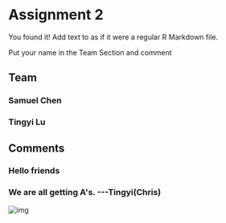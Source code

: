 # Assignment 2

You found it!  Add text to as if it were a regular R Markdown file.

Put your name in the Team Section and comment

## Team
### Samuel Chen
### Tingyi Lu

## Comments
### Hello friends
### We are all getting A's. ---Tingyi(Chris)
![img](https://cdn.shopify.com/s/files/1/0241/0041/products/A_d009406d-92c5-41fd-8f63-7a693d0aab8c_large.jpg?v=1479422307)
